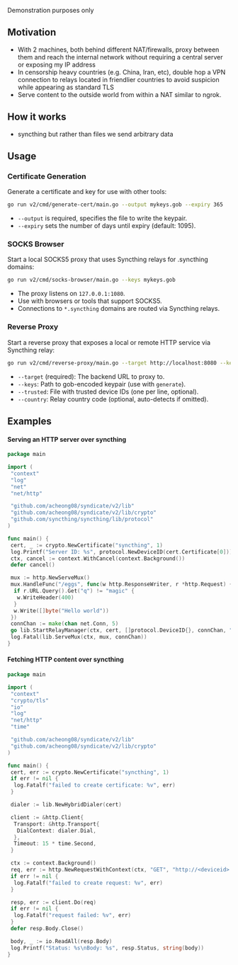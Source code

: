 Demonstration purposes only

## Motivation

- With 2 machines, both behind different NAT/firewalls, proxy between them and reach the internal network without requiring a central server or exposing my IP address
- In censorship heavy countries (e.g. China, Iran, etc), double hop a VPN connection to relays located in friendlier countries to avoid suspicion while appearing as standard TLS
- Serve content to the outside world from within a NAT similar to ngrok.

## How it works

- syncthing but rather than files we send arbitrary data

## Usage

### Certificate Generation

Generate a certificate and key for use with other tools:

```bash
go run v2/cmd/generate-cert/main.go --output mykeys.gob --expiry 365
```

- `--output` is required, specifies the file to write the keypair.
- `--expiry` sets the number of days until expiry (default: 1095).

### SOCKS Browser

Start a local SOCKS5 proxy that uses Syncthing relays for .syncthing domains:

```bash
go run v2/cmd/socks-browser/main.go --keys mykeys.gob
```

- The proxy listens on `127.0.0.1:1080`.
- Use with browsers or tools that support SOCKS5.
- Connections to `*.syncthing` domains are routed via Syncthing relays.

### Reverse Proxy

Start a reverse proxy that exposes a local or remote HTTP service via Syncthing relay:

```bash
go run v2/cmd/reverse-proxy/main.go --target http://localhost:8080 --keys mykeys.gob --trusted trusted_ids.txt --country DE
```

- `--target` (required): The backend URL to proxy to.
- `--keys`: Path to gob-encoded keypair (use with `generate`).
- `--trusted`: File with trusted device IDs (one per line, optional).
- `--country`: Relay country code (optional, auto-detects if omitted).

## Examples

#### Serving an HTTP server over syncthing

```go
package main

import (
 "context"
 "log"
 "net"
 "net/http"

 "github.com/acheong08/syndicate/v2/lib"
 "github.com/acheong08/syndicate/v2/lib/crypto"
 "github.com/syncthing/syncthing/lib/protocol"
)

func main() {
 cert, _ := crypto.NewCertificate("syncthing", 1)
 log.Printf("Server ID: %s", protocol.NewDeviceID(cert.Certificate[0]))
 ctx, cancel := context.WithCancel(context.Background())
 defer cancel()

 mux := http.NewServeMux()
 mux.HandleFunc("/eggs", func(w http.ResponseWriter, r *http.Request) {
  if r.URL.Query().Get("q") != "magic" {
   w.WriteHeader(400)
  }
  w.Write([]byte("Hello world"))
 })
 connChan := make(chan net.Conn, 5)
 go lib.StartRelayManager(ctx, cert, []protocol.DeviceID{}, connChan, "")
 log.Fatal(lib.ServeMux(ctx, mux, connChan))
}
```

#### Fetching HTTP content over syncthing

```go
package main

import (
 "context"
 "crypto/tls"
 "io"
 "log"
 "net/http"
 "time"

 "github.com/acheong08/syndicate/v2/lib"
 "github.com/acheong08/syndicate/v2/lib/crypto"
)

func main() {
 cert, err := crypto.NewCertificate("syncthing", 1)
 if err != nil {
  log.Fatalf("failed to create certificate: %v", err)
 }

 dialer := lib.NewHybridDialer(cert)

 client := &http.Client{
  Transport: &http.Transport{
   DialContext: dialer.Dial,
  },
  Timeout: 15 * time.Second,
 }

 ctx := context.Background()
 req, err := http.NewRequestWithContext(ctx, "GET", "http://<deviceid>.syncthing/eggs?q=magic", nil)
 if err != nil {
  log.Fatalf("failed to create request: %v", err)
 }

 resp, err := client.Do(req)
 if err != nil {
  log.Fatalf("request failed: %v", err)
 }
 defer resp.Body.Close()

 body, _ := io.ReadAll(resp.Body)
 log.Printf("Status: %s\nBody: %s", resp.Status, string(body))
}
```
